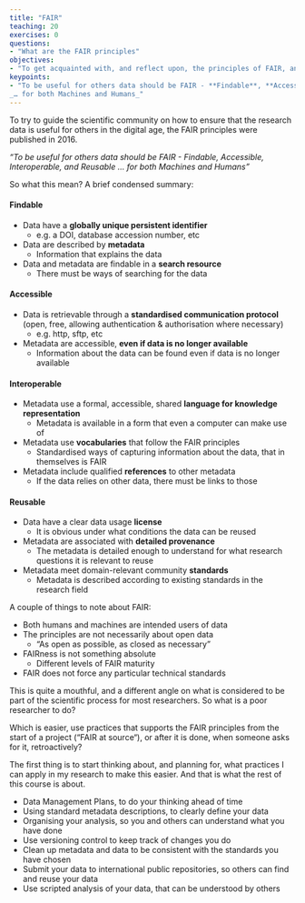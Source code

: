 ```yaml
---
title: "FAIR"
teaching: 20
exercises: 0
questions:
- "What are the FAIR principles"
objectives:
- "To get acquainted with, and reflect upon, the principles of FAIR, and how the course content support those. <TODO>"
keypoints:
- "To be useful for others data should be FAIR - **Findable**, **Accessible**, **Interoperable**, and **Reusable**
_… for both Machines and Humans_"
---
```


To try to guide the scientific community on how to ensure that the research data is useful for others in the digital age, the FAIR principles were published in 2016.

_“To be useful for others data should be FAIR - Findable, Accessible, Interoperable, and Reusable
… for both Machines and Humans”_

So what this mean? A brief condensed summary:

#### Findable

- Data have a **globally unique persistent identifier**
  - e.g. a DOI, database accession number, etc
- Data are described by **metadata**
  - Information that explains the data
- Data and metadata are findable in a **search resource**
  - There must be ways of searching for the data

#### Accessible

- Data is retrievable through a **standardised communication protocol** (open, free, allowing authentication & authorisation where necessary)
  - e.g. http, sftp, etc
- Metadata are accessible, **even if data is no longer available**
  - Information about the data can be found even if data is no longer available

#### Interoperable

- Metadata use a formal, accessible, shared **language for knowledge representation**
  - Metadata is available in a form that even a computer can make use of
- Metadata use **vocabularies** that follow the FAIR principles
  - Standardised ways of capturing information about the data, that in themselves is FAIR
- Metadata include qualified **references** to other metadata
  - If the data relies on other data, there must be links to those

#### Reusable

- Data have a clear data usage **license**
  - It is obvious under what conditions the data can be reused
- Metadata are associated with **detailed provenance**
  - The metadata is detailed enough to understand for what research questions it is relevant to reuse
- Metadata meet domain-relevant community **standards**
  - Metadata is described according to existing standards in the research field

A couple of things to note about FAIR:
- Both humans and machines are intended users of data
- The principles are not necessarily about open data
  - “As open as possible, as closed as necessary”
- FAIRness is not something absolute
  - Different levels of FAIR maturity
- FAIR does not force any particular technical standards

This is quite a mouthful, and a different angle on what is considered to be part of the scientific process for most researchers. So what is a poor researcher to do?

Which is easier, use practices that supports the FAIR principles from the start of a project (“FAIR at source“), or after it is done, when someone asks for it, retroactively?

The first thing is to start thinking about, and planning for, what practices I can apply in my research to make this easier. And that is what the rest of this course is about.

- Data Management Plans, to do your thinking ahead of time
- Using standard metadata descriptions, to clearly define your data
- Organising your analysis, so you and others can understand what you have done
- Use versioning control to keep track of changes you do
- Clean up metadata and data to be consistent with the standards you have chosen
- Submit your data to international public repositories, so others can find and reuse your data
- Use scripted analysis of your data, that can be understood by others
